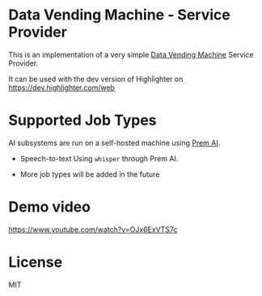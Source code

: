 # Data Vending Machine - Service Provider

This is an implementation of a very simple [Data Vending Machine]([https://github.com/nostr-protocol/nips/blob/vending-machine/vending-machine.md](https://github.com/nostr-protocol/nips/blob/vending-machine/90.md)) Service Provider.

It can be used with the dev version of Highlighter on https://dev.highlighter.com/web

# Supported Job Types
AI subsystems are run on a self-hosted machine using [Prem AI](https://www.premai.io/).

* Speech-to-text
    Using `whisper` through Prem AI.

* More job types will be added in the future

# Demo video

https://www.youtube.com/watch?v=OJx6ExVTS7c

# License

MIT
